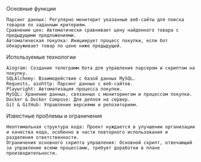 Основные функции

    Парсинг данных: Регулярно мониторит указанные веб-сайты для поиска товаров по заданным критериям.
    Сравнение цен: Автоматически сравнивает цену найденного товара с предыдущими предложениями.
    Автоматическая покупка: Инициирует процесс покупки, если бот обнаруживает товар по цене ниже предыдущей.

Используемые технологии

    Aiogram: Создание телеграмм бота для управления парсером и скриптом на покупку.
    SQLAlchemy: Взаимодействие с базой данных MySQL.
    Requests, aiohttp: Парсинг данных с веб-сайтов.
    Playwright: Автоматизация процесса покупки.
    MySQL: Хранение данных, связанных с мониторингом и процессом покупки.
    Docker & Docker Compose: Для деплоя на сервер.
    Git & GitHub: Управление версиями и репозиторием.

Известные проблемы и ограничения

    Неоптимальная структура кода: Проект нуждается в улучшении организации и качества кода, особенно в части повторного использования и разделения ответственности.
    Ограничения основного скрипта управления: Основной скрипт, отвечающий за управление всеми процессами, требует доработки в плане производительности.
    

